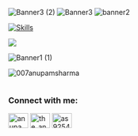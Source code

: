 ![Banner3 (2)](https://github.com/user-attachments/assets/69c510b2-aed0-4614-8dd2-14cf355b9305)
![Banner3](https://github.com/user-attachments/assets/194c9ae4-02f3-400e-b295-ae49290f7b92)
![banner2](https://github.com/user-attachments/assets/a0e32724-40c5-40df-b5bf-def4d3f8e592)

[![Skills](https://skillicons.dev/icons?i=gcp,react,bootstrap,c,cpp,css,express,figma,fastapi,firebase,git,html,java,js,jquery,materialui,mongodb,mysql,netlify,nodejs,npm,notion,ps,php,postman,pr,redis,redux,tailwind,threejs,vercel,vite,flutter,dart,webpack&perline=15)](https://github.com/007AnupamSharma)

[![](https://visitcount.itsvg.in/api?id=007AnupamSharma&icon=2&color=12)](https://github.com/007AnupamSharma)

![Banner1 (1)](https://github.com/user-attachments/assets/db9cefc4-c2b7-4487-9bd7-aa293af78ec0)



<p align="left"> <img src="https://komarev.com/ghpvc/?username=007anupamsharma&label=Profile%20views&color=0e75b6&style=flat" alt="007anupamsharma" /> </p>

<p align="left"> <a href="https://twitter.com/" target="blank"><img src="https://img.shields.io/twitter/follow/?logo=twitter&style=for-the-badge" alt="" /></a> </p>


<h3 align="left">Connect with me:</h3>
<p align="left">
<a href="https://linkedin.com/in/anupam-sharma-686aa2207" target="blank"><img align="center" src="https://raw.githubusercontent.com/rahuldkjain/github-profile-readme-generator/master/src/images/icons/Social/linked-in-alt.svg" alt="anupam-sharma-686aa2207" height="30" width="40" /></a>
<a href="https://instagram.com/the_anupamsharma7" target="blank"><img align="center" src="https://raw.githubusercontent.com/rahuldkjain/github-profile-readme-generator/master/src/images/icons/Social/instagram.svg" alt="the_anupamsharma7" height="30" width="40" /></a>
<a href="https://www.hackerrank.com/as9254794" target="blank"><img align="center" src="https://raw.githubusercontent.com/rahuldkjain/github-profile-readme-generator/master/src/images/icons/Social/hackerrank.svg" alt="as9254794" height="30" width="40" /></a>
</p>

